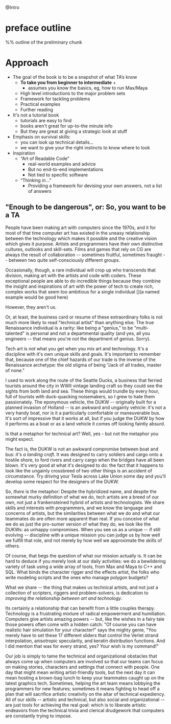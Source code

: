 @Intro

# preface outline

%% outline of the preliminary chunk

# Approach
* The goal of the book is to be a snapshot of what TA’s know
	* **To take you from beginner to intermediate** +
		* assumes you know the basics, eg, how to run Max/Maya
	* High level introductions to the major problem sets
	* Framework for tackling problems
	* Practical examples
	* Further reading
* It's not a tutorial book
	* tutorials are easy to find
	* books aren't great for up-to-the minute info
	* But they are great at giving a strategic look at stuff
* Emphasis on survival skills:
	* you can look up technical details...
	* we want to give your the right instincts to know where to look
* Inspiration
	* “Art of Readable Code”
		* real-world examples and advice
		* But no end-to-end implementations
		* Not tied to specific software
	* “Thinking in…”
		* Providing a framework for devising your own answers, not a list of answers

"Enough to be dangerous", or: So, you want to be a TA  
-------------------------  


People have been making art with computers since the 1970s, and it for most of that time computer art has existed in the uneasy relationship between the technology which makes it possible and the creative vision which gives it purpose.  Artists and programmers have their own distinctive cultures, outlooks and skill-sets. Films and games that rely on CG are always the result of  collaboration -- sometimes fruitful, sometimes fraught -- between two  quite self-consciously different groups. 

Occasionally, though, a rare individual will crop up who transcends that division, making art with the artists and code with coders.  These exceptional people are able to do incredible things because they combine the insight and inspirations of art with the power of tech to create rich, complex works that seem too ambitious for a single individual [](a named example would be good here)

However, they aren't us. 

Or, at least, the business card or resume of these extraordinary folks is not much more likely to read "technical artist" than anything else.  The true Renaissance individual is a rarity: like being a "genius," to be "multi-talented" is personal and not a departmental quality (and yes, all you engineers -- that means you're _not_ the department of genius. Sorry).  

Tech art is _not_ what you get when you mix art and technology.  It's a discipline with it's own unique skills and goals. It's important to remember that, because one of the chief hazards of our trade is the inverse of the Renaissance archetype: the old stigma of being "Jack of all trades, master of none."  

I used to work along the route of the Seattle Ducks, a business that ferried tourists around the city in WWII vintage landing craft so they could see the sights from both land and sea.  These things would trundle by every hour, full of tourists with duck-quacking noisemakers, so I grew to hate them passionately. The eponymous vehicle, the DUKW -- originally built for a planned invasion of Holland -- is an awkward and ungainly vehicle: it's not a very handy boat, nor is it a particularly comfortable or maneuverable bus.  It's sort of impressive that it works at all, but if you judge the DUKW by how it performs as a boat or as a land vehicle it comes off looking faintly absurd.

Is that a metaphor for technical art? Well, yes - but not the metaphor you might expect.  

The fact is, the DUKW is not an awkward compromise between boat and bus: _it's a landing craft_.  It was designed to carry soldiers and cargo onto a hostile shore, to ford rivers and carry cargo when the bridges have all been blown.  It's very good at what it's designed to do: the fact that it happens to look like the ungainly crossbreed of two other things is an accident of circumstance. Try driving your Tesla across Lake Union some day and you'll develop some respect for the designers of the DUKW.

So, _there_ is the metaphor: Despite the hybridized name, and despite the somewhat murky definition of what we do, tech artists are  a breed of our own, not just a frankensteined hybrid of artists and technologists.  We share skills and interests with programmers, and we know the language and concerns of artists, but the similarities between what we do and what our teammates do are often more apparent than real.  If you conceive of what we do as just the pro-sumer version of what they do, we look like the DUKWs: as unhappy compromises. When you see us as a unique -- if still evolving -- discipline with a unique mission you can judge us by how well we fulfill that role, and not merely by how well we approximate the skills of others.

Of course, that begs the question of what our mission actually is.  It can be hard to deduce if you merely look at our daily activities: we do a bewildering variety of task using a wide array of tools, from Max and Maya to C++ and SQL.  What binds the character rigger and the effects artist, the folks who write modeling scripts and the ones who manage polygon budgets?

What we share -- the thing that makes us technical artists, and not just a collection of scripters, riggers and problem-solvers, is dedication to _improving the relationship between art and technology_. 

Its certainly a relationship that can benefit from a little couples therapy. Technology is a frustrating mixture of radical empowerment and humiliation. Computers give artists amazing powers -- but, like the wishes in a fairy tale those powers often come with a hidden catch: "Of course you can have realistic hair simulation for your character!" says the mighty genie, "You merely have to set these 17 different sliders that control the Verlet strand interpolation, anisotropic specularity, and keratin distribution functions. And I did mention that was for every strand, yes? Your wish is my command!"

Our job is simply to tame the technical and organizational obstacles that always come up when computers are involved so that our teams can focus on making stories, characters and settings that connect with people.  One day that might mean writing artist-friendly tools, but the next day it can mean hosting a brown-bag lunch to keep your teammates caught up on the latest graphics tech.  Sometimes, helping the art team means lobbying the programmers for new features; sometimes it means fighting to head off a plan that will sacrifice artistic creativity on the altar of technical expediency.  All of our skills -- artistic and technical, but also social and organizational -- are just tools for achieving the real goal: which is to liberate artistic endeavors from the technical trivia and clerical drudgework that computers are constantly trying to impose.

